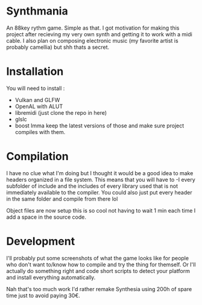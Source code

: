 # Synthmania
An 88key rythm game. Simple as that.
I got motivation for making this project after recieving my very own synth and getting it to work with a midi cable.
I also plan on composing electronic music (my favorite artist is probably camellia) but shh thats a secret.


# Installation
You will need to install :
- Vulkan and GLFW
- OpenAL with ALUT
- libremidi (just clone the repo in here)
- glslc
- boost
Imma keep the latest versions of those and make sure project compiles with them.

# Compilation
I have no clue what I'm doing but I thought it would be a good idea to make headers organized in a file system.
This means that you will have to -I every subfolder of include and the includes of every library used that is not immediately available to the compiler. You could also just put every header in the same folder and compile from there lol

Object files are now setup this is so cool not having to wait 1 min each time I add a space in the source code.

# Development
I'll probably put some screenshots of what the game looks like for people who don't want to/know how to compile and try the thing for themself. Or I'll actually do something right and code short scripts to detect your platform and install everything automatically.

Nah that's too much work I'd rather remake Synthesia using 200h of spare time just to avoid paying 30€.